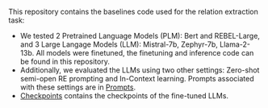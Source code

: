 This repository contains the baselines code used for the relation extraction task: 
* We tested 2 Pretrained Language Models (PLM): Bert and REBEL-Large, and 3 Large Langage Models (LLM): Mistral-7b, Zephyr-7b, Llama-2-13b. All models were finetuned, the finetuning and inference code can be found in this repository.
* Additionally, we evaluated the LLMs using two other settings: Zero-shot semi-open RE prompting and In-Context learning. Prompts associated with these settings are in [Prompts](Prompts.txt).
* [Checkpoints](Checkpoints) contains the checkpoints of the fine-tuned LLMs.
